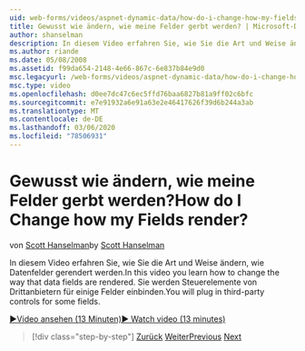 ```yaml
---
uid: web-forms/videos/aspnet-dynamic-data/how-do-i-change-how-my-fields-render
title: Gewusst wie ändern, wie meine Felder gerbt werden? | Microsoft-Dokumentation
author: shanselman
description: In diesem Video erfahren Sie, wie Sie die Art und Weise ändern, wie Datenfelder gerendert werden. Sie werden Steuerelemente von Drittanbietern für einige Felder einbinden.
ms.author: riande
ms.date: 05/08/2008
ms.assetid: f99da654-2148-4e66-867c-6e837b84e9d0
msc.legacyurl: /web-forms/videos/aspnet-dynamic-data/how-do-i-change-how-my-fields-render
msc.type: video
ms.openlocfilehash: d0ee7dc47c6ec5ffd76baa6827b81a9ff02c6bfc
ms.sourcegitcommit: e7e91932a6e91a63e2e46417626f39d6b244a3ab
ms.translationtype: MT
ms.contentlocale: de-DE
ms.lasthandoff: 03/06/2020
ms.locfileid: "78506931"
---
```

# <a name="how-do-i-change-how-my-fields-render"></a><span data-ttu-id="38b64-105">Gewusst wie ändern, wie meine Felder gerbt werden?</span><span class="sxs-lookup"><span data-stu-id="38b64-105">How do I Change how my Fields render?</span></span>

<span data-ttu-id="38b64-106">von [Scott Hanselman](https://github.com/shanselman)</span><span class="sxs-lookup"><span data-stu-id="38b64-106">by [Scott Hanselman](https://github.com/shanselman)</span></span>

<span data-ttu-id="38b64-107">In diesem Video erfahren Sie, wie Sie die Art und Weise ändern, wie Datenfelder gerendert werden.</span><span class="sxs-lookup"><span data-stu-id="38b64-107">In this video you learn how to change the way that data fields are rendered.</span></span> <span data-ttu-id="38b64-108">Sie werden Steuerelemente von Drittanbietern für einige Felder einbinden.</span><span class="sxs-lookup"><span data-stu-id="38b64-108">You will plug in third-party controls for some fields.</span></span>

[<span data-ttu-id="38b64-109">&#9654;Video ansehen (13 Minuten)</span><span class="sxs-lookup"><span data-stu-id="38b64-109">&#9654; Watch video (13 minutes)</span></span>](https://channel9.msdn.com/Blogs/ASP-NET-Site-Videos/how-do-i-change-how-my-fields-render)

> [!div class="step-by-step"]
> <span data-ttu-id="38b64-110">[Zurück](how-do-i-enable-inline-gridview-editing.md)
> [Weiter](how-do-i-handle-business-logic-exceptions.md)</span><span class="sxs-lookup"><span data-stu-id="38b64-110">[Previous](how-do-i-enable-inline-gridview-editing.md)
[Next](how-do-i-handle-business-logic-exceptions.md)</span></span>
